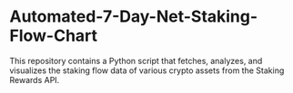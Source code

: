 # Automated-7-Day-Net-Staking-Flow-Chart
This repository contains a Python script that fetches, analyzes, and visualizes the staking flow data of various crypto assets from the Staking Rewards API.
